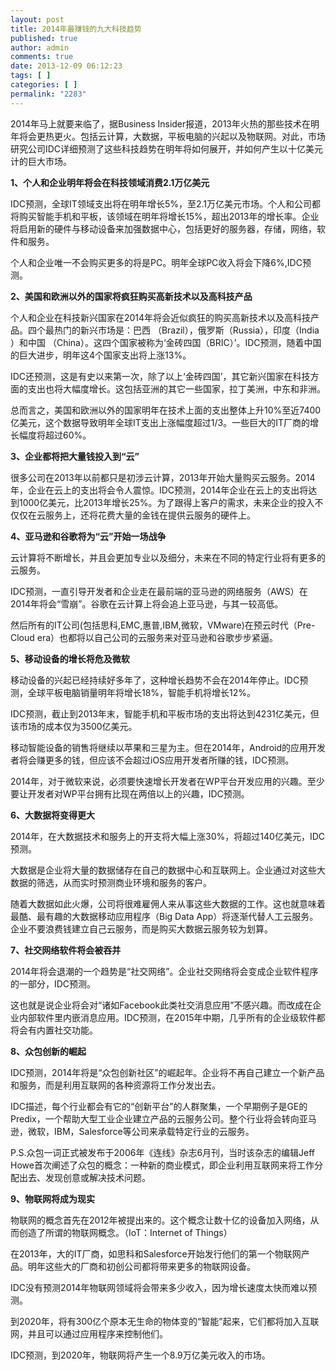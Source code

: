 ```yaml
---
layout: post
title: 2014年最赚钱的九大科技趋势
published: true
author: admin
comments: true
date: 2013-12-09 06:12:23
tags: [ ]
categories: [ ]
permalink: "2283"
---
```

2014年马上就要来临了，据Business Insider报道，2013年火热的那些技术在明年将会更热更火。包括云计算，大数据，平板电脑的兴起以及物联网。对此，市场研究公司IDC详细预测了这些科技趋势在明年将如何展开，并如何产生以十亿美元计的巨大市场。

**1、个人和企业明年将会在科技领域消费2.1万亿美元**

IDC预测，全球IT领域支出将在明年增长5%，至2.1万亿美元市场。个人和公司都将购买智能手机和平板，该领域在明年将增长15%，超出2013年的增长率。企业将启用新的硬件与移动设备来加强数据中心，包括更好的服务器，存储，网络，软件和服务。

个人和企业唯一不会购买更多的将是PC。明年全球PC收入将会下降6%,IDC预测。

**2、美国和欧洲以外的国家将疯狂购买高新技术以及高科技产品**

个人和企业在科技新兴国家在2014年将会近似疯狂的购买高新技术以及高科技产品。四个最热门的新兴市场是：巴西 （Brazil），俄罗斯（Russia），印度（India ）和中国 （China）。这四个国家被称为‘金砖四国（BRIC）’。IDC预测，随着中国的巨大进步，明年这4个国家支出将上涨13%。

IDC还预测，这是有史以来第一次，除了以上‘金砖四国’，其它新兴国家在科技方面的支出也将大幅度增长。这包括亚洲的其它一些国家，拉丁美洲，中东和非洲。

总而言之，美国和欧洲以外的国家明年在技术上面的支出整体上升10%至近7400亿美元，这个数据导致明年全球IT支出上涨幅度超过1/3。一些巨大的IT厂商的增长幅度将超过60%。

**3、企业都将把大量钱投入到“云”**

很多公司在2013年以前都只是初涉云计算，2013年开始大量购买云服务。2014年，企业在云上的支出将会令人震惊。IDC预测，2014年企业在云上的支出将达到1000亿美元，比2013年增长25%。为了跟得上客户的需求，未来企业的投入不仅仅在云服务上，还将花费大量的金钱在提供云服务的硬件上。

**4、亚马逊和谷歌将为“云”开始一场战争**

云计算将不断增长，并且会更加专业以及细分，未来在不同的特定行业将有更多的云服务。

IDC预测，一直引导开发者和企业走在最前端的亚马逊的网络服务（AWS）在2014年将会“雪崩”。谷歌在云计算上将会追上亚马逊，与其一较高低。

然后所有的IT公司(包括思科,EMC,惠普,IBM,微软，VMware)在预云时代（Pre-Cloud era）也都将以自己公司的云服务来对亚马逊和谷歌步步紧逼。

**5、移动设备的增长将危及微软**

移动设备的兴起已经持续好多年了，这种增长趋势不会在2014年停止。IDC预测，全球平板电脑销量明年将增长18%，智能手机将增长12%。

IDC预测，截止到2013年末，智能手机和平板市场的支出将达到4231亿美元，但该市场的成本仅为3500亿美元。

移动智能设备的销售将继续以苹果和三星为主。但在2014年，Android的应用开发者将会赚更多的钱，但应该不会超过iOS应用开发者所赚的钱，IDC预测。

2014年，对于微软来说，必须要快速增长开发者在WP平台开发应用的兴趣。至少要让开发者对WP平台拥有比现在两倍以上的兴趣，IDC预测。

**6、大数据将变得更大**

2014年，在大数据技术和服务上的开支将大幅上涨30%，将超过140亿美元，IDC预测。

大数据是企业将大量的数据储存在自己的数据中心和互联网上。企业通过对这些大数据的筛选，从而实时预测商业环境和服务的客户。

随着大数据如此火爆，公司将很难雇佣人来从事这些大数据的工作。这也就意味着最酷、最有趣的大数据移动应用程序（Big Data App）将逐渐代替人工云服务。企业不要浪费钱建立自己云服务，而是购买大数据云服务较为划算。

**7、社交网络软件将会被吞并**

2014年将会退潮的一个趋势是“社交网络”。企业社交网络将会变成企业软件程序的一部分，IDC预测。

这也就是说企业将会对“诸如Facebook此类社交消息应用”不感兴趣。而改成在企业内部软件里内嵌消息应用。IDC预测，在2015年中期，几乎所有的企业级软件都将会有内置社交功能。

**8、众包创新的崛起**

IDC预测，2014年将是“众包创新社区”的崛起年。企业将不再自己建立一个新产品和服务，而是利用互联网的各种资源将工作分发出去。

IDC描述，每个行业都会有它的“创新平台”的人群聚集，一个早期例子是GE的Predix，一个帮助大型工业企业建立产品的云服务公司。整个行业将会转向亚马逊，微软，IBM，Salesforce等公司来承载特定行业的云服务。

P.S.众包一词正式被发布于2006年《连线》杂志6月刊，当时该杂志的编辑Jeff Howe首次阐述了众包的概念：一种新的商业模式，即企业利用互联网来将工作分配出去、发现创意或解决技术问题。

**9、物联网将成为现实**

物联网的概念首先在2012年被提出来的。这个概念让数十亿的设备加入网络，从而创造了所谓的物联网概念。（IoT：Internet of Things）

在2013年，大的IT厂商，如思科和Salesforce开始发行他们的第一个物联网产品。明年这些大的厂商和初创公司都将带来更多的物联网设备。

IDC没有预测2014年物联网领域将会带来多少收入，因为增长速度太快而难以预测。

到2020年，将有300亿个原本无生命的物体变的“智能”起来，它们都将加入互联网，并且可以通过应用程序来控制他们。

IDC预测，到2020年，物联网将产生一个8.9万亿美元收入的市场。